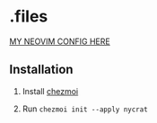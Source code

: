 # .files

[MY NEOVIM CONFIG HERE](https://github.com/nycrat/nvim-config)

## Installation

1. Install [chezmoi](https://www.chezmoi.io/install/)

2. Run `chezmoi init --apply nycrat`
